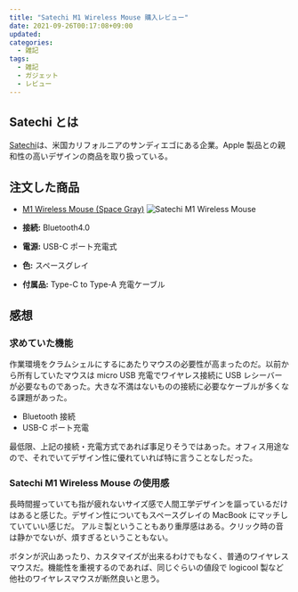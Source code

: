 ```yaml
---
title: "Satechi M1 Wireless Mouse 購入レビュー"
date: 2021-09-26T00:17:08+09:00
updated:
categories:
  - 雑記
tags:
  - 雑記
  - ガジェット
  - レビュー
---
```


## Satechi とは

[Satechi](https://satechi.net/)は、米国カリフォルニアのサンディエゴにある企業。Apple 製品との親和性の高いデザインの商品を取り扱っている。

## 注文した商品

- [M1 Wireless Mouse (Space Gray)](https://www.amazon.co.jp/dp/B07NYB3HMC/ref=nosim?tag=chafuso-22)
  ![Satechi M1 Wireless Mouse](https://b.0218.jp/images/m1-wireless-mouse-mice-satechi-space-gray.webp)

- **接続:** Bluetooth4.0
- **電源:** USB-C ポート充電式
- **色:** スペースグレイ
- **付属品:** Type-C to Type-A 充電ケーブル

## 感想

### 求めていた機能

作業環境をクラムシェルにするにあたりマウスの必要性が高まったのだ。以前から所有していたマウスは micro USB 充電でワイヤレス接続に USB レシーバーが必要なものであった。大きな不満はないものの接続に必要なケーブルが多くなる課題があった。

- Bluetooth 接続
- USB-C ポート充電

最低限、上記の接続・充電方式であれば事足りそうではあった。オフィス用途なので、それでいてデザイン性に優れていれば特に言うことなしだった。

### Satechi M1 Wireless Mouse の使用感

長時間握っていても指が疲れないサイズ感で人間工学デザインを謳っているだけはあると感じた。デザイン性についてもスペースグレイの MacBook にマッチしていていい感じだ。
アルミ製ということもあり重厚感はある。クリック時の音は静かでないが、煩すぎるということもない。

ボタンが沢山あったり、カスタマイズが出来るわけでもなく、普通のワイヤレスマウスだ。機能性を重視するのであれば、同じぐらいの値段で logicool 製など他社のワイヤレスマウスが断然良いと思う。
